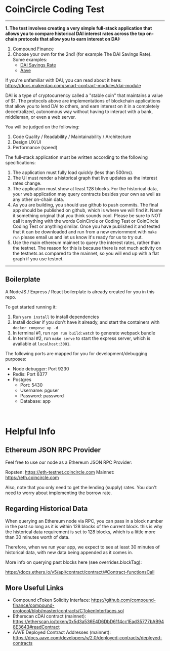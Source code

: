 # CoinCircle Coding Test

<hr>

**1. The test involves creating a very simple full-stack application that
allows you to compare historical DAI interest rates across the top on-chain
protocols that allow you to earn interest on DAI:**

1. [Compound Finance](https://compound.finance)
2. Choose your own for the 2nd! (for example The DAI Savings Rate). Some examples:
   * [DAI Savings Rate](https://makerdao.world/en/learn/Dai/dsr/)
   * [Aave](https://aave.com)

If you're unfamiliar with DAI, you can read about it here: https://docs.makerdao.com/smart-contract-modules/dai-module

DAI is a type of cryptocurrency called a "stable coin" that maintains a value of $1. The protocols above are implementations of blockchain
applications that allow you to lend DAI to others, and earn interest on it in a completely decentralized, autonomous way
without having to interact with a bank, middleman, or even a web server.

You will be judged on the following:

1. Code Quality / Readability / Maintainability / Architecture
2. Design UX/UI
3. Performance (speed)

The full-stack application must be written according to the following specifications:

1. The application must fully load quickly (less than 500ms).
2. The UI must render a historical graph that live updates as the interest rates change.
3. The application must show at least 128 blocks. For the historical data, your web application may query contracts besides your own as well as any other on-chain data.
4. As you are building, you should use github to push commits. The final app should be published on github, which is where we will find it. Name it something original that you think sounds cool.  Please be sure to NOT call it anything with the words CoinCircle or Coding Test or CoinCircle Coding Test or anything similar.  Once you have published it and tested that it can be downloaded and run from a new enviornment with `make run` please email us and let us know it's ready for us to try out.
5. Use the main ethereum mainnet to query the interest rates, rather than the testnet. The reason for this is because there is not much activity on the testnets as compared to the mainnet, so you will end up with a flat graph if you use testnet.

<hr>


## Boilerplate

A NodeJS / Express / React boilerplate is already created for you in this repo.

To get started running it:

1. Run `yarn install` to install dependencies
2. Install docker if you don't have it already, and start the containers with `docker compose up -d`
3. In terminal #1, run `npm run build:watch` to generate webpack bundle
4. In terminal #2, run `make serve` to start the express server, which is available at `localhost:3001`.

The following ports are mapped for you for development/debugging purposes:

* Node debugger: Port 9230
* Redis: Port 6377
* Postgres
  * Port: 5430
  * Username: pguser
  * Password: password
  * Database: app

<br>


# Helpful Info

## Ethereum JSON RPC Provider

Feel free to use our node as a Ethereum JSON RPC Provider:

Ropsten: https://eth-testnet.coincircle.com
Mainnet: https://eth.coincircle.com

Also, note that you only need to get the lending (supply) rates. You don't need to worry about implementing the borrow rate.

## Regarding Historical Data

When querying an Ethereum node via RPC, you can pass in a block number in the
past so long as it is within 128 blocks of the current block. this is why the
historical data requirement is set to 128 blocks, which is a little more than
30 minutes worth of data.

Therefore, when we run your app, we expect to see at least 30 minutes of historical data,
with new data being appended as it comes in.

More info on querying past blocks here (see overrides.blockTag):

https://docs.ethers.io/v5/api/contract/contract/#Contract-functionsCall

## More Useful Links

* Compound cToken Solidity Interface: https://github.com/compound-finance/compound-protocol/blob/master/contracts/CTokenInterfaces.sol
* Etherscan cDAI contract (mainnet): https://etherscan.io/token/0x5d3a536E4D6DbD6114cc1Ead35777bAB948E3643#readContract
* AAVE Deployed Contract Addresses (mainnet): https://docs.aave.com/developers/v/2.0/deployed-contracts/deployed-contracts
